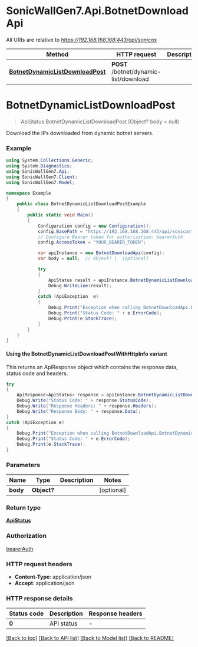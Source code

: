# SonicWallGen7.Api.BotnetDownloadApi

All URIs are relative to *https://192.168.168.168:443/api/sonicos*

| Method | HTTP request | Description |
|--------|--------------|-------------|
| [**BotnetDynamicListDownloadPost**](BotnetDownloadApi.md#botnetdynamiclistdownloadpost) | **POST** /botnet/dynamic-list/download |  |

<a id="botnetdynamiclistdownloadpost"></a>
# **BotnetDynamicListDownloadPost**
> ApiStatus BotnetDynamicListDownloadPost (Object? body = null)



Download the IPs downloaded from dynamic botnet servers.

### Example
```csharp
using System.Collections.Generic;
using System.Diagnostics;
using SonicWallGen7.Api;
using SonicWallGen7.Client;
using SonicWallGen7.Model;

namespace Example
{
    public class BotnetDynamicListDownloadPostExample
    {
        public static void Main()
        {
            Configuration config = new Configuration();
            config.BasePath = "https://192.168.168.168:443/api/sonicos";
            // Configure Bearer token for authorization: bearerAuth
            config.AccessToken = "YOUR_BEARER_TOKEN";

            var apiInstance = new BotnetDownloadApi(config);
            var body = null;  // Object? |  (optional) 

            try
            {
                ApiStatus result = apiInstance.BotnetDynamicListDownloadPost(body);
                Debug.WriteLine(result);
            }
            catch (ApiException  e)
            {
                Debug.Print("Exception when calling BotnetDownloadApi.BotnetDynamicListDownloadPost: " + e.Message);
                Debug.Print("Status Code: " + e.ErrorCode);
                Debug.Print(e.StackTrace);
            }
        }
    }
}
```

#### Using the BotnetDynamicListDownloadPostWithHttpInfo variant
This returns an ApiResponse object which contains the response data, status code and headers.

```csharp
try
{
    ApiResponse<ApiStatus> response = apiInstance.BotnetDynamicListDownloadPostWithHttpInfo(body);
    Debug.Write("Status Code: " + response.StatusCode);
    Debug.Write("Response Headers: " + response.Headers);
    Debug.Write("Response Body: " + response.Data);
}
catch (ApiException e)
{
    Debug.Print("Exception when calling BotnetDownloadApi.BotnetDynamicListDownloadPostWithHttpInfo: " + e.Message);
    Debug.Print("Status Code: " + e.ErrorCode);
    Debug.Print(e.StackTrace);
}
```

### Parameters

| Name | Type | Description | Notes |
|------|------|-------------|-------|
| **body** | **Object?** |  | [optional]  |

### Return type

[**ApiStatus**](ApiStatus.md)

### Authorization

[bearerAuth](../README.md#bearerAuth)

### HTTP request headers

 - **Content-Type**: application/json
 - **Accept**: application/json


### HTTP response details
| Status code | Description | Response headers |
|-------------|-------------|------------------|
| **0** | API status |  -  |

[[Back to top]](#) [[Back to API list]](../README.md#documentation-for-api-endpoints) [[Back to Model list]](../README.md#documentation-for-models) [[Back to README]](../README.md)

